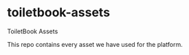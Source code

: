 # toiletbook-assets
ToiletBook Assets

This repo contains every asset we have used for the platform.
